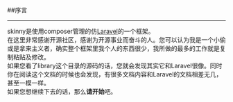 ##序言
***
skinny是使用composer管理的仿[Laravel](http://www.golaravel.com/)的一个框架。  
在这里非常感谢开源社区，感谢为开源事业而奋斗的人。您可以认为我是一个小偷或是拿来主义者，确实整个框架里我个人的东西很少，我所做的最多的工作就是复制粘贴及修改。  
如果您看了library这个目录的源码的话，您就会发现其实它和Laravel很像。同时你在阅读这个文档的时候也会发现，有很多文档内容和Laravel的文档相差无几，甚至一模一样。  
如果您想继续下去的话，那么**请开始**吧。
